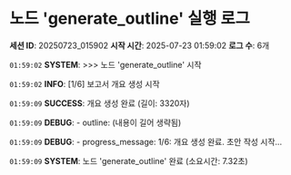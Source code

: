 # 노드 'generate_outline' 실행 로그

**세션 ID**: 20250723_015902
**시작 시간**: 2025-07-23 01:59:02
**로그 수**: 6개

`01:59:02` **SYSTEM**: >>> 노드 'generate_outline' 시작

`01:59:02` **INFO**: [1/6] 보고서 개요 생성 시작

`01:59:09` **SUCCESS**: 개요 생성 완료 (길이: 3320자)

`01:59:09` **DEBUG**:   - outline: (내용이 길어 생략됨)

`01:59:09` **DEBUG**:   - progress_message: 1/6: 개요 생성 완료. 초안 작성 시작...

`01:59:09` **SYSTEM**: 노드 'generate_outline' 완료 (소요시간: 7.32초)

